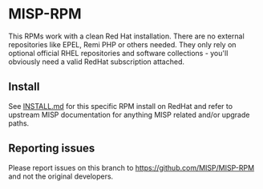 # MISP-RPM

This RPMs work with a clean Red Hat installation. There are no external repositories like EPEL, Remi PHP or others needed. They only rely on optional official RHEL repositories and software collections - you'll obviously need a valid RedHat subscription attached.

## Install

See [INSTALL.md](INSTALL.md) for this specific RPM install on RedHat and refer
to upstream MISP documentation for anything MISP related and/or upgrade paths.

## Reporting issues

Please report issues on this branch to https://github.com/MISP/MISP-RPM and not
the original developers.
